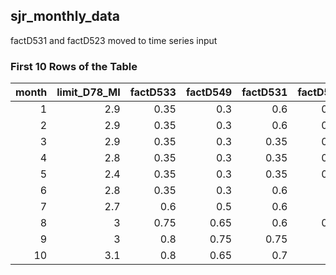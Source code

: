 ## sjr_monthly_data
factD531 and factD523 moved to time series input

### First 10 Rows of the Table
|   month |   limit_D78_MI |   factD533 |   factD549 |   factD531 |   factD523 |   demand_D78_MI |   sjr_dist |   D620_lim |   D630A_lim |
|--------:|---------------:|-----------:|-----------:|-----------:|-----------:|----------------:|-----------:|-----------:|------------:|
|       1 |            2.9 |       0.35 |       0.3  |       0.6  |       0.35 |             2.9 |       0.05 |         50 |          50 |
|       2 |            2.9 |       0.35 |       0.3  |       0.6  |       0.35 |             2.9 |       0    |         50 |          50 |
|       3 |            2.9 |       0.35 |       0.3  |       0.35 |       0.35 |             2.9 |       0    |         50 |          50 |
|       4 |            2.8 |       0.35 |       0.3  |       0.35 |       0.35 |             2.8 |       0    |         50 |          50 |
|       5 |            2.4 |       0.35 |       0.3  |       0.35 |       0.35 |             2.4 |       0    |         50 |          50 |
|       6 |            2.8 |       0.35 |       0.3  |       0.6  |       0.4  |             2.8 |       0.05 |         50 |          50 |
|       7 |            2.7 |       0.6  |       0.5  |       0.6  |       0.7  |             2.7 |       0.15 |         50 |          50 |
|       8 |            3   |       0.75 |       0.65 |       0.6  |       0.75 |             3   |       0.15 |         50 |          50 |
|       9 |            3   |       0.8  |       0.75 |       0.75 |       0.8  |             3   |       0.2  |         50 |          50 |
|      10 |            3.1 |       0.8  |       0.65 |       0.7  |       0.8  |             3.1 |       0.2  |         50 |          50 |